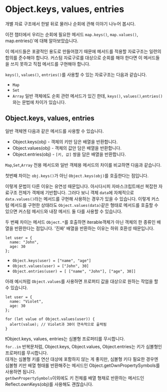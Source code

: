 # Object.keys, values, entries

개별 자료 구조에서 한발 뒤로 물러나 순회에 관해 이야기 나누어 봅시다.   
   
이전 챕터에서 우리는 순회에 필요한 메서드 `map.keys()`, `map.values()`, map.entries()`에 대해 알아보았습니다.   
   
이 메서드들은 포괄적인 용도로 만들어졌기 때문에 메서드를 적용할 자료구조는 일련의 합의를 준수해야 합니다. 커스텀 자료구로를 대상으로 순회를 해야 한다면 이 메서드들을 쓰지 못하고 직접 메서드를 구현해야 합니다.   
   
`keys()`, `values()`, `entries()`를 사용할 수 있는 자료구조는 다음과 같습니다.
- `Map`
- `Set`
- `Array`
일반 객체에도 순회 관련 메서드가 있긴 한데, `keys()`, `values()`,`entries()`와는 문법에 차이가 있습니다.


## Object.keys, values, entries

일반 객체엔 다음과 같은 메서드를 사용할 수 있습니다.
- Object.keys(obj) - 객체의 키만 담은 배열을 반환합니다.
- Object.values(obj) - 객체의 값만 담은 배열을 반환합니다.
- Object.entries(obj) - `[키, 값]` 쌍을 담은 배열을 반환합니다.

`Map`,`Set`,`Array` 전용 메서드와 일반 객체용 메서드의 차이를 비교하면 다음과 같습니다.   
   
첫번째 차이는 `obj.keys()`가 아닌 `Object.keys(obj)`를 호출한다는 점입니다.   
   
이렇게 문법이 다른 이유는 유연성 때문입니다. 아시다시피 자바스크립트에선 복잡한 자료구조 전체가 객체에 기반합니다. 그러다 보니 객체 `data`에 자체적으로 `data.values()`라는 메서드를 구현해 사용하는 경우가 있을 수 있습니다. 이렇게 커스텀 메서드를 구현한 상태라도 `Object.values(data)`같은 형태로 메서드를 호출할 수 있으면 커스텀 메서드와 내장 메서드 둘 다를 사용할 수 있습니다.   
   
두 번째 차이는 메서드 `Object.*`를 호출하면 iterable객체가 아닌 객체의 한 종류인 배열을 반환한다는 점입니다. '진짜' 배열을 반환하는 이유는 하위 호환성 때문입니다.
```
let user = {
  name: "John",
  age: 30
};
```
- `Object.keys(user) = ["name", "age"]`
- `Object.values(user) = ["John", 30]`
- `Object.entries(user) = [ ["name", "John"], ["age", 30]]`

아래 예시처럼 `Object.values`를 사용하면 프로퍼티 값을 대상으로 원하는 작업을 할 수 있습니다.
```
let user = {
  name: "Violet",
  age: 30
};

for (let value of Object.values(user)) {
  alert(value); // Violet과 30이 연속적으로 출력됨
}
```
   
❗Object.keys, values, entries는 심볼형 프로퍼티를 무시합니다.   
`for..in` 반복문처럼, Object.keys, Object.values, Object.entries는 키가 심볼형인 프로퍼티를 무시합니다.   
대개는 심볼형 키를 연산 대상에 포함하지 않는 게 좋지만, 심볼형 키다 필요한 경우엔 심볼형 키만 배열 형태롤 반환해주는 메서드인 Object.getOwnPropertySymbols를 사용하면 됩니다.   
`getOwnPropertySymbols`이외에도 키 전체를 배열 형채로 반환하는 메서드인 Reflect.ownKeys(obj)를 사용해도 괜찮습니다.
